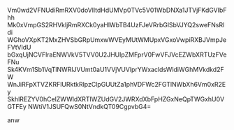 Vm0wd2VFNUdiRmRXV0doVlltdHdUMVp0TVc5V01WbDNXa1JTVjFKdGVIbFhh
Mk0xVmpGS2RHVkljRmRXCk0yaHlWbTB4UzFJeVRrbGlSbVJYQ2sweFNsRldi
WGhoVXpKT2MxZHVSbGRpUmxwWVEyMUtWMUpxVGxoVwpiRXBJVmpJeFVtVldU
bGxqUjNCVFlraENWVkV5TVV0U2JHUlpZMFprV0FwVFJVcEZWbXRTUzFVeFNu
Sk4KVm1Sb1VqTlNWRlJVUmt0aU1VVjVUVlprYWxacldsWldiWGhMVkdkd2FW
WnJiRFpXTVZKRFlURktkRlpzClpGUUtZa1phVDFWc2FGTlNWbXh6Vm0xR2Ey
SkhlREZYV0hCelZWWldXRTlWZUdGV2JWRXdXbFpHZGxNeQpTWGxhU0VGTFEy
NWtiV1JSUFQwS0NtVndkQT09CgpvbG4=

anw